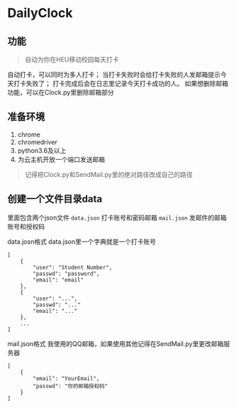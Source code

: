 # DailyClock 

## 功能

> 自动为你在HEU移动校园每天打卡

自动打卡，可以同时为多人打卡；
当打卡失败时会给打卡失败的人发邮箱提示今天打卡失败了；
打卡完成后会在日志里记录今天打卡成功的人。
如果想删除邮箱功能，可以在Clock.py里删除邮箱部分

## 准备环境

1. chrome
2. chromedriver
3. python3.6及以上
4. 为云主机开放一个端口发送邮箱

> 记得把Clock.py和SendMail.py里的绝对路径改成自己的路径


## 创建一个文件目录data
里面包含两个json文件
`data.json` 打卡账号和密码邮箱
`mail.json` 发邮件的邮箱账号和授权码

data.josn格式
data.json里一个字典就是一个打卡账号
```
[
    {
        "user": "Student Number",
        "passwd": "password",
        "email": "email"
    }, 
    {
        "user": "...",
        "passwd": "..."
        "email": "..."
    },
    ...
]
```

mail.json格式
我使用的QQ邮箱，如果使用其他记得在SendMail.py里更改邮箱服务器
```
[
    {
        "email": "YourEmail",
        "passwd": "你的邮箱授权码"
    }
]
```
